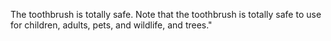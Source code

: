 The toothbrush is totally safe.
Note that the toothbrush is totally safe to use for children, adults, pets, and wildlife, and trees."
